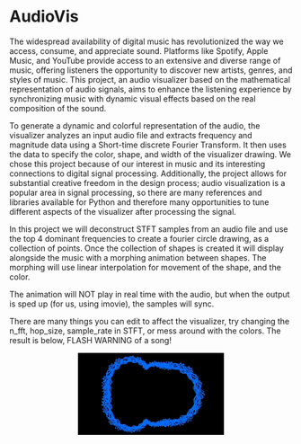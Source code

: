 # AudioVis

The widespread availability of digital music has revolutionized the way we access, consume, and appreciate sound. Platforms like Spotify, Apple Music, and YouTube provide access to an
extensive and diverse range of music, offering listeners the opportunity to discover new artists, genres, and styles of music. This project, an audio visualizer based on the mathematical 
representation of audio signals, aims to enhance the listening experience by synchronizing music with dynamic visual effects based on the real composition of the sound.

To generate a dynamic and colorful representation of the audio, the visualizer analyzes an input
audio file and extracts frequency and magnitude data using a Short-time discrete Fourier Transform. 
It then uses the data to specify the color, shape, and width of the visualizer drawing. 
We chose this project because of our interest in music and its interesting connections to digital signal processing.
Additionally, the project allows for substantial creative freedom in the design process; audio visualization is a popular area in signal processing, 
so there are many references and libraries available for Python and therefore many opportunities to tune different aspects of the visualizer after processing the signal.

In this project we will deconstruct STFT samples from an audio file and use the top 4 dominant frequencies to create a fourier circle drawing, as a collection of points. 
Once the collection of shapes is created it will display alongside the music with a morphing animation between shapes. 
The morphing will use linear interpolation for movement of the shape, and the color. 


The animation will NOT play in real time with the audio, but when the output is sped up (for us, using imovie), 
the samples will sync. 

There are many things you can edit to affect the visualizer, try changing the n_fft, hop_size, sample_rate in STFT, 
or mess around with the colors. 
The result is below, FLASH WARNING of a song! 


<div align="center">
    <img src="https://github.com/cmrooney135/AudioVis/blob/main/audioVisualizer%20.gif">
</div>



